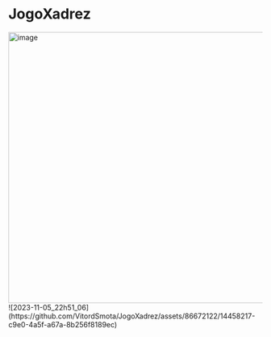 # JogoXadrez
<img width="538" alt="image" src="https://github.com/VitordSmota/JogoXadrez/assets/86672122/8db629cf-3df5-497b-8250-cb3e857c4f0c">
![2023-11-05_22h51_06](https://github.com/VitordSmota/JogoXadrez/assets/86672122/14458217-c9e0-4a5f-a67a-8b256f8189ec)
